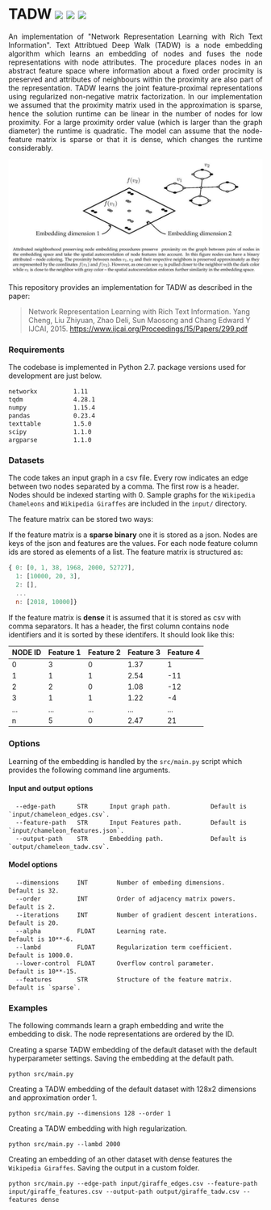 TADW
	<img src="https://img.shields.io/badge/stars-10+-blue.svg"/>
        <img src="https://img.shields.io/badge/forks-5+-blue.svg"/>
	<img src="https://img.shields.io/badge/license-CC0-blue.svg"/>
============================================
<p align="justify">
An implementation of "Network Representation Learning with Rich Text Information". Text Attribtued Deep Walk (TADW) is a node embedding algorithm which learns an embedding of nodes and fuses the node representations with node attributes. The procedure places nodes in an abstract feature space where information about a fixed order procimity is preserved and attributes of neighbours within the proximity are also part of the representation. TADW learns the joint feature-proximal representations using regularized non-negative matrix factorization. In our implementation we assumed that the proximity matrix used in the approximation is sparse, hence the solution runtime can be linear in the number of nodes for low proximity. For a large proximity order value (which is larger than the graph diameter) the runtime is quadratic. The model can assume that the node-feature matrix is sparse or that it is dense, which changes the runtime considerably.
  
<div style="text-align:center"><img src ="fscnmf.png" ,width=720/></div>

This repository provides an implementation for TADW as described in the paper:
> Network Representation Learning with Rich Text Information.
> Yang Cheng, Liu Zhiyuan, Zhao Deli, Sun Maosong and Chang Edward Y
> IJCAI, 2015.
> https://www.ijcai.org/Proceedings/15/Papers/299.pdf


### Requirements

The codebase is implemented in Python 2.7. package versions used for development are just below.
```
networkx          1.11
tqdm              4.28.1
numpy             1.15.4
pandas            0.23.4
texttable         1.5.0
scipy             1.1.0
argparse          1.1.0
```

### Datasets

The code takes an input graph in a csv file. Every row indicates an edge between two nodes separated by a comma. The first row is a header. Nodes should be indexed starting with 0. Sample graphs for the `Wikipedia Chameleons` and `Wikipedia Giraffes` are included in the  `input/` directory. 

The feature matrix can be stored two ways:

If the feature matrix is a **sparse binary** one it is stored as a json. Nodes are keys of the json and features are the values. For each node feature column ids are stored as elements of a list. The feature matrix is structured as:

```javascript
{ 0: [0, 1, 38, 1968, 2000, 52727],
  1: [10000, 20, 3],
  2: [],
  ...
  n: [2018, 10000]}
```
If the feature matrix is **dense** it is assumed that it is stored as csv with comma separators. It has a header, the first column contains node identifiers and it is sorted by these identifers. It should look like this:

| **NODE ID**| **Feature 1** | **Feature 2** | **Feature 3** | **Feature 4** |
| --- | --- | --- | --- |--- |
| 0 | 3 |0 |1.37 |1 |
| 1 | 1 |1 |2.54 |-11 |
| 2 | 2 |0 |1.08 |-12 |
| 3 | 1 |1 |1.22 |-4 |
| ... | ... |... |... |... |
| n | 5 |0 |2.47 |21 |

### Options

Learning of the embedding is handled by the `src/main.py` script which provides the following command line arguments.

#### Input and output options

```
  --edge-path      STR      Input graph path.           Default is `input/chameleon_edges.csv`.
  --feature-path   STR      Input Features path.        Default is `input/chameleon_features.json`.
  --output-path    STR      Embedding path.             Default is `output/chameleon_tadw.csv`.
```

#### Model options

```
  --dimensions     INT        Number of embeding dimensions.                     Default is 32.
  --order          INT        Order of adjacency matrix powers.                  Default is 2.
  --iterations     INT        Number of gradient descent interations.            Default is 20.
  --alpha          FLOAT      Learning rate.                                     Default is 10**-6.
  --lambd          FLOAT      Regularization term coefficient.                   Default is 1000.0.  
  --lower-control  FLOAT      Overflow control parameter.                        Default is 10**-15.
  --features       STR        Structure of the feature matrix.                   Default is `sparse`. 
```

### Examples

The following commands learn a graph embedding and write the embedding to disk. The node representations are ordered by the ID.

Creating a sparse TADW embedding of the default dataset with the default hyperparameter settings. Saving the embedding at the default path.

```
python src/main.py
```
Creating a TADW embedding of the default dataset with 128x2 dimensions and approximation order 1.

```
python src/main.py --dimensions 128 --order 1
```

Creating a TADW  embedding with high regularization.

```
python src/main.py --lambd 2000
```

Creating an embedding of an other dataset with dense features the `Wikipedia Giraffes`. Saving the output in a custom folder.

```
python src/main.py --edge-path input/giraffe_edges.csv --feature-path input/giraffe_features.csv --output-path output/giraffe_tadw.csv --features dense
```
